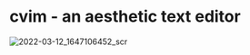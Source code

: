 # cvim - an aesthetic text editor

![2022-03-12_1647106452_scr](https://user-images.githubusercontent.com/39054834/158028497-1ba8f9dd-400a-4a1e-9ee5-164dde8ed5ce.png)
